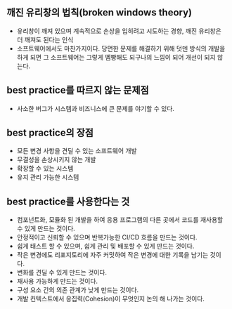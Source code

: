 ## 깨진 유리창의 법칙(broken windows theory)
- 유리창이 깨져 있으며 계속적으로 손상을 입히려고 시도하는 경향, 깨진 유리창은 더 깨져도 된다는 인식
- 소프트웨어에서도 마찬가지이다. 당면한 문제를 해결하기 위해 덧덴 방식의 개발을 하게 되면 그 소프트웨어는 그렇게 뗌빵해도 되구나의 느낌이 되어 개선이 되지 않는다.

## best practice를 따르지 않는 문제점
- 사소한 버그가 시스템과 비즈니스에 큰 문제를 야기할 수 있다. 

## best practice의 장점
- 모든 변경 사항을 견딜 수 있는 소프트웨어 개발
- 무결성을 손상시키지 않는 개발
- 확장할 수 있는 시스템
- 유지 관리 가능한 시스템

## best practice를 사용한다는 것
- 컴포넌트화, 모듈화 된 개발을 하여 응용 프로그램의 다른 곳에서 코드를 재사용할 수 있게 만드는 것이다.
- 안정적이고 신뢰할 수 있으며 반복가능한 CI/CD 흐름을 만드는 것이다.
- 쉽게 태스트 할 수 있으며, 쉽게 관리 및 배포할 수 있게 만드는 것이다.
- 작은 변경에도 리포지토리에 자주 커밋하여 작은 변경에 대한 기록을 남기는 것이다.
- 변화를 견딜 수 있게 만드는 것이다.
- 재사용 가능하게 만드는 것이다.
- 구성 요소 간의 의존 관계가 낮게 만드는 것이다.
- 개발 컨텍스트에서 응집력(Cohesion)이 무엇인지 논의 해 나가는 것이다.
